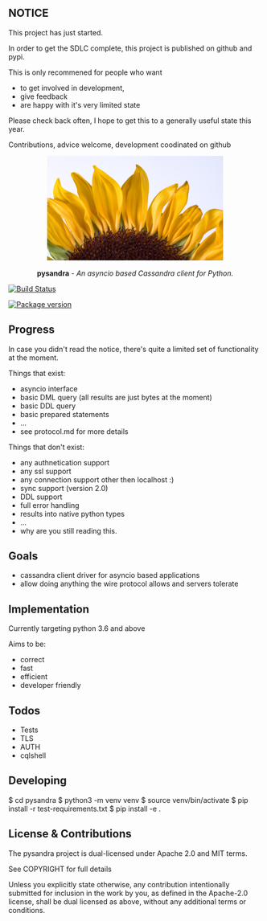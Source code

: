 ## NOTICE

This project has just started.

In order to get the SDLC complete, this project is published on github and pypi.

This is only recommened for people who want

* to get involved in development,
* give feedback
* are happy with it's very limited state

Please check back often, I hope to get this to a generally useful state this year.

Contributions, advice welcome, development coodinated on github



<p align="center">
  <a href="https://pysandra.readthedocs.org/"><img width="350" height="208" src="https://raw.githubusercontent.com/toppk/pysandra/master/docs/img/logo.png" alt='pysandra'></a>
</p>

<p align="center"><strong>pysandra</strong> <em>- An asyncio based Cassandra client for Python.</em></p>

<p align="center">

<a href="https://actions-badge.atrox.dev/toppk/pysandra/goto?ref=master"><img alt="Build Status" src="https://github.com/toppk/pysandra/workflows/Build%20Status/badge.svg" /></a>

<a href="https://pypi.org/project/pysandra/"><img src="https://badge.fury.io/py/pysandra.svg" alt="Package version"></a>
</p>

## Progress

In case you didn't read the notice, there's quite a limited set of functionality at the moment.

Things that exist:

* asyncio interface
* basic DML query (all results are just bytes at the moment)
* basic DDL query
* basic prepared statements
* ...
* see protocol.md for more details

Things that don't exist:
* any authnetication support
* any ssl support
* any connection support other then localhost :)
* sync support (version 2.0)
* DDL support
* full error handling
* results into native python types
* ...
* why are you still reading this.


## Goals

* cassandra client driver for asyncio based applications
* allow doing anything the wire protocol allows and servers tolerate

## Implementation

Currently targeting python 3.6 and above

Aims to be:

* correct
* fast
* efficient
* developer friendly

## Todos

* Tests
* TLS
* AUTH
* cqlshell

## Developing

$ cd pysandra
$ python3 -m venv venv
$ source venv/bin/activate
$ pip install -r test-requirements.txt
$ pip install -e .


## License & Contributions

The pysandra project is dual-licensed under Apache 2.0 and MIT terms.
 
 See COPYRIGHT for full details

Unless you explicitly state otherwise, any contribution intentionally submitted
for inclusion in the work by you, as defined in the Apache-2.0 license, shall
be dual licensed as above, without any additional terms or conditions.
